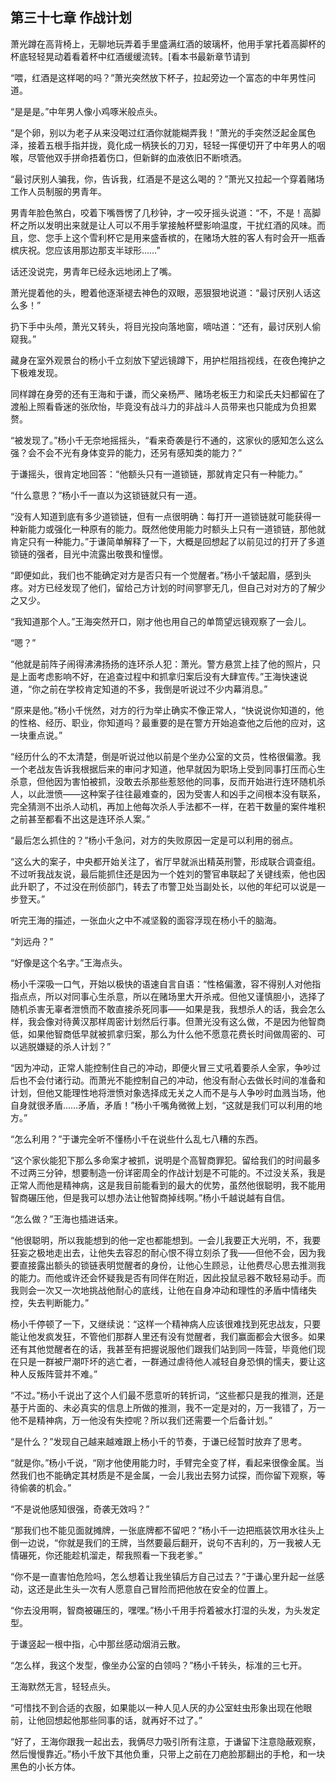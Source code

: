 ## 第三十七章 作战计划
萧光蹲在高背椅上，无聊地玩弄着手里盛满红酒的玻璃杯，他用手掌托着高脚杯的杯底轻轻晃动着看着杯中红酒缓缓流转。[看本书最新章节请到

“喂，红酒是这样喝的吗？”萧光突然放下杯子，拉起旁边一个富态的中年男性问道。

“是是是。”中年男人像小鸡啄米般点头。

“是个卵，别以为老子从来没喝过红酒你就能糊弄我！”萧光的手突然泛起金属色泽，接着五根手指并拢，竟化成一柄狭长的刀刃，轻轻一挥便切开了中年男人的咽喉，尽管他双手拼命捂着伤口，但新鲜的血液依旧不断喷洒。

“最讨厌别人骗我，你，告诉我，红酒是不是这么喝的？”萧光又拉起一个穿着赌场工作人员制服的男青年。

男青年脸色煞白，咬着下嘴唇愣了几秒钟，才一咬牙摇头说道：“不，不是！高脚杯之所以发明出来就是让人可以不用手掌接触杯壁影响温度，干扰红酒的风味。而且，您、您手上这个雪利杯它是用来盛香槟的，在赌场大胜的客人有时会开一瓶香槟庆祝。您应该用那边那支半球形……”

话还没说完，男青年已经永远地闭上了嘴。

萧光提着他的头，瞪着他逐渐褪去神色的双眼，恶狠狠地说道：“最讨厌别人话这么多！”

扔下手中头颅，萧光又转头，将目光投向落地窗，嘀咕道：“还有，最讨厌别人偷窥我。”

藏身在室外观景台的杨小千立刻放下望远镜蹲下，用护栏阻挡视线，在夜色掩护之下极难发现。

同样蹲在身旁的还有王海和于谦，而父亲杨严、赌场老板王力和梁氏夫妇都留在了渡船上照看昏迷的张欣怡，毕竟没有战斗力的非战斗人员带来也只能成为负担累赘。

“被发现了。”杨小千无奈地摇摇头，“看来奇袭是行不通的，这家伙的感知怎么这么强？会不会不光有身体变异的能力，还另有感知类的能力？”

于谦摇头，很肯定地回答：“他额头只有一道锁链，那就肯定只有一种能力。”

“什么意思？”杨小千一直以为这锁链就只有一道。

“没有人知道到底有多少道锁链，但有一点很明确：每打开一道锁链就可能获得一种新能力或强化一种原有的能力。既然他使用能力时额头上只有一道锁链，那他就肯定只有一种能力。”于谦简单解释了一下，大概是回想起了以前见过的打开了多道锁链的强者，目光中流露出敬畏和憧憬。

“即便如此，我们也不能确定对方是否只有一个觉醒者。”杨小千皱起眉，感到头疼。对方已经发现了他们，留给己方计划的时间寥寥无几，但自己对对方的了解少之又少。

“我知道那个人。”王海突然开口，刚才他也用自己的单筒望远镜观察了一会儿。

“嗯？”

“他就是前阵子闹得沸沸扬扬的连环杀人犯：萧光。警方悬赏上挂了他的照片，只是上面考虑影响不好，在追查过程中和抓拿归案后没有大肆宣传。”王海快速说道，“你之前在学校肯定知道的不多，我倒是听说过不少内幕消息。”

“原来是他。”杨小千恍然，对方的行为举止确实不像正常人，“快说说你知道的，他的性格、经历、职业，你知道吗？最重要的是在警方开始追查他之后他的应对，这一块重点说。”

“经历什么的不太清楚，倒是听说过他以前是个坐办公室的文员，性格很偏激。我一个老战友告诉我根据后来的审问才知道，他早就因为职场上受到同事打压而心生杀意，但他因为害怕被抓，没敢去杀那些惹怒他的同事，反而开始进行连环随机杀人，以此泄愤――这种案子往往最难查的，因为受害人和凶手之间根本没有联系，完全猜测不出杀人动机，再加上他每次杀人手法都不一样，在若干数量的案件堆积之前甚至都看不出这是连环杀人案。”

“最后怎么抓住的？”杨小千急问，对方的失败原因一定是可以利用的弱点。

“这么大的案子，中央都开始关注了，省厅早就派出精英刑警，形成联合调查组。不过听我战友说，最后能抓住还是因为一个姓刘的警官串联起了关键线索，他也因此升职了，不过没在刑侦部门，转去了市警卫处当副处长，以他的年纪可以说是一步登天。”

听完王海的描述，一张血火之中不减坚毅的面容浮现在杨小千的脑海。

“刘远舟？”

“好像是这个名字。”王海点头。

杨小千深吸一口气，开始以极快的语速自言自语：“性格偏激，容不得别人对他指指点点，所以对同事心生杀意，所以在赌场里大开杀戒。但他又谨慎胆小，选择了随机杀害无辜者泄愤而不敢直接杀死同事――如果是我，我想杀人的话，我会怎么样，我会像对待黄汉那样周密计划然后行事。但萧光没有这么做，不是因为他智商低，如果他智商低早就被抓拿归案，那么为什么他不愿意花费长时间做周密的、可以逃脱嫌疑的杀人计划？”

“因为冲动，正常人能控制住自己的冲动，即便火冒三丈吼着要杀人全家，争吵过后也不会付诸行动。而萧光不能控制自己的冲动，他没有耐心去做长时间的准备和计划，但他又能理性地将泄愤对象选择成无关之人而不是与人争吵时血溅当场，他自身就很矛盾……矛盾，矛盾！”杨小千嘴角微微上划，“这就是我们可以利用的地方。”

“怎么利用？”于谦完全听不懂杨小千在说些什么乱七八糟的东西。

“这个家伙能犯下那么多命案才被抓，说明是个高智商罪犯。留给我们的时间最多不过两三分钟，想要制造一份详密周全的作战计划是不可能的。不过没关系，我是正常人而他是精神病，这是我目前能看到的最大的优势，虽然他很聪明，我不能用智商碾压他，但是我可以想办法让他智商掉线啊。”杨小千越说越有自信。

“怎么做？”王海也插进话来。

“他很聪明，所以我能想到的他一定也都能想到。一会儿我要正大光明，不，我要狂妄之极地走出去，让他失去容忍的耐心恨不得立刻杀了我――但他不会，因为我要直接露出额头的锁链表明觉醒者的身份，让他心生顾忌，让他费尽心思去推测我的能力。而他或许还会怀疑我是否有同伴在附近，因此投鼠忌器不敢轻易动手。而我则会一次又一次地挑战他耐心的底线，让他在自身冲动和理性的矛盾中情绪失控，失去判断能力。”

杨小千停顿了一下，又继续说：“这样一个精神病人应该很难找到死忠战友，只要能让他发疯发狂，不管他们那群人里还有没有觉醒者，我们赢面都会大很多。如果还有其他觉醒者在的话，我甚至有把握说服他们跟我们站到同一阵营，毕竟他们现在只是一群被尸潮吓坏的逃亡者，一群通过虐待他人减轻自身恐惧的懦夫，要让这种人反叛阵营并不难。”

“不过。”杨小千说出了这个人们最不愿意听的转折词，“这些都只是我的推测，还是基于片面的、未必真实的信息上所做的推测，我不一定是对的，万一我错了，万一他不是精神病，万一他没有失控呢？所以我们还需要一个后备计划。”

“是什么？”发现自己越来越难跟上杨小千的节奏，于谦已经暂时放弃了思考。

“就是你。”杨小千说，“刚才他使用能力时，手臂完全变了样，看起来很像金属。当然我们也不能确定其材质是不是金属，一会儿我出去努力试探，而你留下观察，等待偷袭的机会。”

“不是说他感知很强，奇袭无效吗？”

“那我们也不能见面就摊牌，一张底牌都不留吧？”杨小千一边把瓶装饮用水往头上倒一边说，“你就是我们的王牌，当然要最后翻开，说句不吉利的，万一我被人无情碾死，你还能趁机溜走，帮我照看一下我老爹。”

“你不是一直害怕危险吗，怎么想着让我坐镇后方自己过去？”于谦心里升起一丝感动，这还是此生头一次有人愿意自己冒险而把他放在安全的位置上。

“你去没用啊，智商被碾压的，嘿嘿。”杨小千用手捋着被水打湿的头发，为头发定型。

于谦竖起一根中指，心中那丝感动烟消云散。

“怎么样，我这个发型，像坐办公室的白领吗？”杨小千转头，标准的三七开。

王海默然无言，轻轻点头。

“可惜找不到合适的衣服，如果能以一种人见人厌的办公室蛀虫形象出现在他眼前，让他回想起他那些同事的话，就再好不过了。”

“好了，王海你跟我一起出去，我俩尽力吸引所有注意，于谦留下注意隐蔽观察，然后慢慢靠近。”杨小千放下其他负重，只带上之前在刀疤脸那翻出的手枪，和一块黑色的小长方体。


